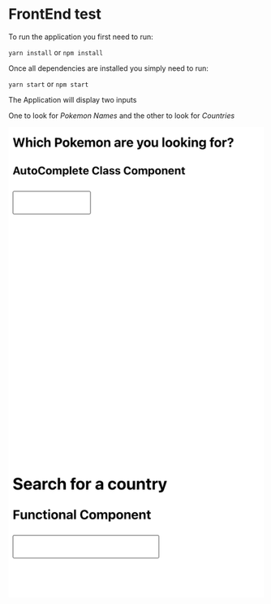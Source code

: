 # FrontEnd test

To run the application you first need to run:

`yarn install` or `npm install`

Once all dependencies are installed you simply need to run:

`yarn start` or `npm start`

The Application will display two inputs

One to look for *Pokemon Names* and the other to look for *Countries*

![Alt text](/App.png "App example")